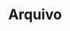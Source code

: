 ---
title: "Arquivo"
layout: "archives"
url: "/archive"
summary: "archives"
description: "Todos os posts organizados por data."
---